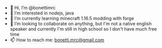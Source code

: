 - 👋 Hi, I’m @bonettimrc
- 👀 I’m interested in nodejs, java
- 🌱 I’m currently learning minecraft 1.16.5 modding with forge
- 💞️ I’m looking to collaborate on anything, but I'm not a native english speaker and currently I'm still in high school so I don't have much free time
- 📫 How to reach me: bonetti.mrc@gmail.com

<!---
bonettimrc/bonettimrc is a ✨ special ✨ repository because its `README.md` (this file) appears on your GitHub profile.
You can click the Preview link to take a look at your changes.
--->
